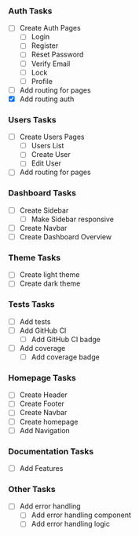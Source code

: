 ### Auth Tasks

- [ ] Create Auth Pages
  - [ ] Login
  - [ ] Register
  - [ ] Reset Password
  - [ ] Verify Email
  - [ ] Lock
  - [ ] Profile
- [ ] Add routing for pages
- [x] Add routing auth

### Users Tasks

- [ ] Create Users Pages
  - [ ] Users List
  - [ ] Create User
  - [ ] Edit User
- [ ] Add routing for pages

### Dashboard Tasks

- [ ] Create Sidebar
  - [ ] Make Sidebar responsive
- [ ] Create Navbar
- [ ] Create Dashboard Overview

### Theme Tasks

- [ ] Create light theme
- [ ] Create dark theme

### Tests Tasks

- [ ] Add tests
- [ ] Add GitHub CI
  - [ ] Add GitHub CI badge
- [ ] Add coverage
  - [ ] Add coverage badge

### Homepage Tasks

- [ ] Create Header
- [ ] Create Footer
- [ ] Create Navbar
- [ ] Create homepage
- [ ] Add Navigation

### Documentation Tasks

- [ ] Add Features

### Other Tasks

- [ ] Add error handling
  - [ ] Add error handling component
  - [ ] Add error handling logic